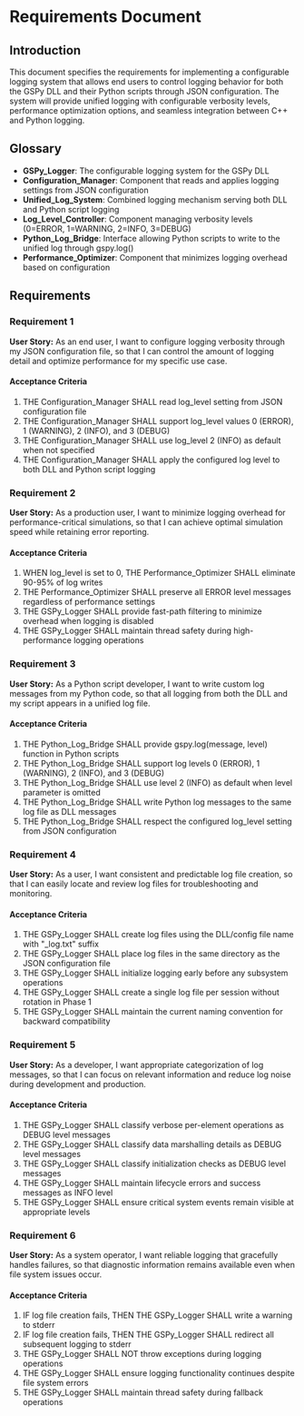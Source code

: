 # Requirements Document

## Introduction

This document specifies the requirements for implementing a configurable logging system that allows end users to control logging behavior for both the GSPy DLL and their Python scripts through JSON configuration. The system will provide unified logging with configurable verbosity levels, performance optimization options, and seamless integration between C++ and Python logging.

## Glossary

- **GSPy_Logger**: The configurable logging system for the GSPy DLL
- **Configuration_Manager**: Component that reads and applies logging settings from JSON configuration
- **Unified_Log_System**: Combined logging mechanism serving both DLL and Python script logging
- **Log_Level_Controller**: Component managing verbosity levels (0=ERROR, 1=WARNING, 2=INFO, 3=DEBUG)
- **Python_Log_Bridge**: Interface allowing Python scripts to write to the unified log through gspy.log()
- **Performance_Optimizer**: Component that minimizes logging overhead based on configuration

## Requirements

### Requirement 1

**User Story:** As an end user, I want to configure logging verbosity through my JSON configuration file, so that I can control the amount of logging detail and optimize performance for my specific use case.

#### Acceptance Criteria

1. THE Configuration_Manager SHALL read log_level setting from JSON configuration file
2. THE Configuration_Manager SHALL support log_level values 0 (ERROR), 1 (WARNING), 2 (INFO), and 3 (DEBUG)
3. THE Configuration_Manager SHALL use log_level 2 (INFO) as default when not specified
4. THE Configuration_Manager SHALL apply the configured log level to both DLL and Python script logging

### Requirement 2

**User Story:** As a production user, I want to minimize logging overhead for performance-critical simulations, so that I can achieve optimal simulation speed while retaining error reporting.

#### Acceptance Criteria

1. WHEN log_level is set to 0, THE Performance_Optimizer SHALL eliminate 90-95% of log writes
2. THE Performance_Optimizer SHALL preserve all ERROR level messages regardless of performance settings
3. THE GSPy_Logger SHALL provide fast-path filtering to minimize overhead when logging is disabled
4. THE GSPy_Logger SHALL maintain thread safety during high-performance logging operations

### Requirement 3

**User Story:** As a Python script developer, I want to write custom log messages from my Python code, so that all logging from both the DLL and my script appears in a unified log file.

#### Acceptance Criteria

1. THE Python_Log_Bridge SHALL provide gspy.log(message, level) function in Python scripts
2. THE Python_Log_Bridge SHALL support log levels 0 (ERROR), 1 (WARNING), 2 (INFO), and 3 (DEBUG)
3. THE Python_Log_Bridge SHALL use level 2 (INFO) as default when level parameter is omitted
4. THE Python_Log_Bridge SHALL write Python log messages to the same log file as DLL messages
5. THE Python_Log_Bridge SHALL respect the configured log_level setting from JSON configuration

### Requirement 4

**User Story:** As a user, I want consistent and predictable log file creation, so that I can easily locate and review log files for troubleshooting and monitoring.

#### Acceptance Criteria

1. THE GSPy_Logger SHALL create log files using the DLL/config file name with "_log.txt" suffix
2. THE GSPy_Logger SHALL place log files in the same directory as the JSON configuration file
3. THE GSPy_Logger SHALL initialize logging early before any subsystem operations
4. THE GSPy_Logger SHALL create a single log file per session without rotation in Phase 1
5. THE GSPy_Logger SHALL maintain the current naming convention for backward compatibility

### Requirement 5

**User Story:** As a developer, I want appropriate categorization of log messages, so that I can focus on relevant information and reduce log noise during development and production.

#### Acceptance Criteria

1. THE GSPy_Logger SHALL classify verbose per-element operations as DEBUG level messages
2. THE GSPy_Logger SHALL classify data marshalling details as DEBUG level messages  
3. THE GSPy_Logger SHALL classify initialization checks as DEBUG level messages
4. THE GSPy_Logger SHALL maintain lifecycle errors and success messages as INFO level
5. THE GSPy_Logger SHALL ensure critical system events remain visible at appropriate levels

### Requirement 6

**User Story:** As a system operator, I want reliable logging that gracefully handles failures, so that diagnostic information remains available even when file system issues occur.

#### Acceptance Criteria

1. IF log file creation fails, THEN THE GSPy_Logger SHALL write a warning to stderr
2. IF log file creation fails, THEN THE GSPy_Logger SHALL redirect all subsequent logging to stderr
3. THE GSPy_Logger SHALL NOT throw exceptions during logging operations
4. THE GSPy_Logger SHALL ensure logging functionality continues despite file system errors
5. THE GSPy_Logger SHALL maintain thread safety during fallback operations